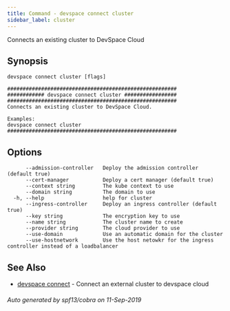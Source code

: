 ```yaml
---
title: Command - devspace connect cluster
sidebar_label: cluster
---
```



Connects an existing cluster to DevSpace Cloud

## Synopsis


```
devspace connect cluster [flags]
```

```
#######################################################
############ devspace connect cluster #################
#######################################################
Connects an existing cluster to DevSpace Cloud.

Examples:
devspace connect cluster 
#######################################################
```
## Options

```
      --admission-controller   Deploy the admission controller (default true)
      --cert-manager           Deploy a cert manager (default true)
      --context string         The kube context to use
      --domain string          The domain to use
  -h, --help                   help for cluster
      --ingress-controller     Deploy an ingress controller (default true)
      --key string             The encryption key to use
      --name string            The cluster name to create
      --provider string        The cloud provider to use
      --use-domain             Use an automatic domain for the cluster
      --use-hostnetwork        Use the host netowkr for the ingress controller instead of a loadbalancer
```

## See Also

* [devspace connect](/docs/cli/commands/devspace_connect)	 - Connect an external cluster to devspace cloud

###### Auto generated by spf13/cobra on 11-Sep-2019
